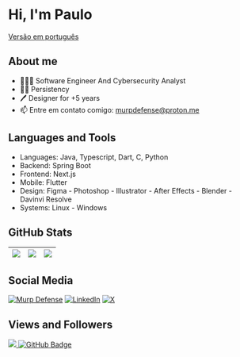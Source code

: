 # Hi, I'm Paulo

[Versão em português](./README.md)

## About me

- 👨🏻‍💻 Software Engineer And Cybersecurity Analyst
- ✊🏼 Persistency
- 🖊️ Designer for +5 years
- 📫 Entre em contato comigo: [murpdefense@proton.me](mailto:murpdefense@proton.me)

## Languages and Tools

- Languages: Java, Typescript, Dart, C, Python
- Backend: Spring Boot
- Frontend: Next.js
- Mobile: Flutter
- Design: Figma - Photoshop - Illustrator - After Effects - Blender - Davinvi Resolve
- Systems: Linux - Windows

## GitHub Stats

| ![](http://github-profile-summary-cards.vercel.app/api/cards/stats?username=murpdefense&theme=nord_dark) | ![](http://github-profile-summary-cards.vercel.app/api/cards/repos-per-language?username=murpdefense&hide=Html&theme=nord_dark) | ![](http://github-profile-summary-cards.vercel.app/api/cards/most-commit-language?username=murpdefense&theme=nord_dark) |
| :------------------------------------------------------------------------------------------------------: | :-----------------------------------------------------------------------------------------------------------------------------: | :---------------------------------------------------------------------------------------------------------------------: |

## Social Media

[![Murp Defense](https://img.shields.io/badge/murpdefense-273542?style=for-the-badge&logo=curl&logoColor=14ff14&color=145d1e)](https://soupaulodev.com.br/)
[![LinkedIn](https://img.shields.io/badge/LinkedIn-0077B5?style=for-the-badge&logo=infracost&logoColor=white)](https://www.linkedin.com/in/murpdefense/)
[![X](https://img.shields.io/badge/X-000?style=for-the-badge&logo=x)](https://x.com/murpdefense)


## Views and Followers

<a href="https://github.com/murpdefense/github-profile-views-counter">
    <img src="https://komarev.com/ghpvc/?username=murpdefense">
</a>
<a href="https://github.com/murpdefense?tab=followers"><img src="https://img.shields.io/github/followers/murpdefense?label=Followers&style=social" alt="GitHub Badge"></a>
